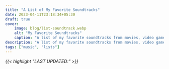 ```yaml
---
title: "A List of My Favorite Soundtracks"
date: 2023-04-11T23:18:34+05:30
draft: true
cover: 
    image: blog/list-soundtrack.webp
    alt: "My Favorite Soundtracks"
    caption: "A list of my favorite soundtracks from movies, video games and other media"
description: "A list of my favorite soundtracks from movies, video games and other media. I've been listening to these for years and they never get old."
tags: ["music", "lists"] 
---
```


*{{< highlight "LAST UPDATED:" >}}*